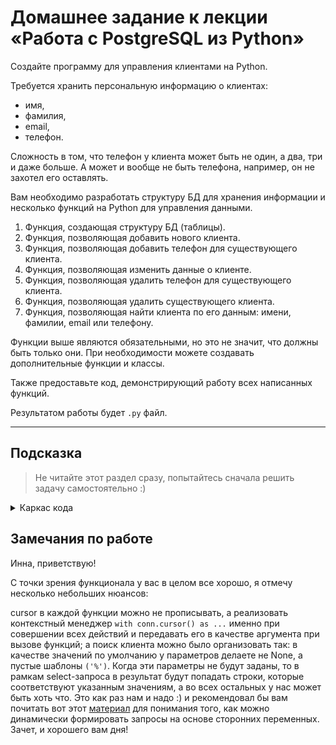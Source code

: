 # Домашнее задание к лекции «Работа с PostgreSQL из Python»

Создайте программу для управления клиентами на Python.

Требуется хранить персональную информацию о клиентах:

- имя,
- фамилия,
- email,
- телефон.

Сложность в том, что телефон у клиента может быть не один, а два, три и даже больше. А может и вообще не быть телефона, например, он не захотел его оставлять.

Вам необходимо разработать структуру БД для хранения информации и несколько функций на Python для управления данными.

1. Функция, создающая структуру БД (таблицы).
1. Функция, позволяющая добавить нового клиента.
1. Функция, позволяющая добавить телефон для существующего клиента.
1. Функция, позволяющая изменить данные о клиенте.
1. Функция, позволяющая удалить телефон для существующего клиента.
1. Функция, позволяющая удалить существующего клиента.
1. Функция, позволяющая найти клиента по его данным: имени, фамилии, email или телефону.

Функции выше являются обязательными, но это не значит, что должны быть только они. При необходимости можете создавать дополнительные функции и классы.

Также предоставьте код, демонстрирующий работу всех написанных функций.

Результатом работы будет `.py` файл.

---

## Подсказка

> Не читайте этот раздел сразу, попытайтесь сначала решить задачу самостоятельно :)

<details>

<summary>Каркас кода</summary>

```py
import psycopg2

def create_db(conn):
    pass

def add_client(conn, first_name, last_name, email, phones=None):
    pass

def add_phone(conn, client_id, phone):
    pass

def change_client(conn, client_id, first_name=None, last_name=None, email=None, phones=None):
    pass

def delete_phone(conn, client_id, phone):
    pass

def delete_client(conn, client_id):
    pass

def find_client(conn, first_name=None, last_name=None, email=None, phone=None):
    pass


with psycopg2.connect(database="clients_db", user="postgres", password="postgres") as conn:
    pass  # вызывайте функции здесь

conn.close()
```

</details>

## Замечания по работе
Инна, приветствую!

С точки зрения функционала у вас в целом все хорошо, я отмечу несколько небольших нюансов:

cursor в каждой функции можно не прописывать, а реализовать контекстный менеджер `with conn.cursor() as ...` именно при совершении всех действий и передавать его в качестве аргумента при вызове функций;
а поиск клиента можно было организовать так: в качестве значений по умолчанию у параметров делаете не None, а пустые шаблоны `('%')`. Когда эти параметры не будут заданы, то в рамкам select-запроса в результат будут попадать строки, которые соответствуют указанным значениям, а во всех остальных у нас может быть хоть что. Это как раз нам и надо :)
и рекомендовал бы вам почитать вот этот [материал](https://realpython.com/prevent-python-sql-injection/#passing-safe-query-parameters) для понимания того, как можно динамически формировать запросы на основе сторонних переменных.
Зачет, и хорошего вам дня!
